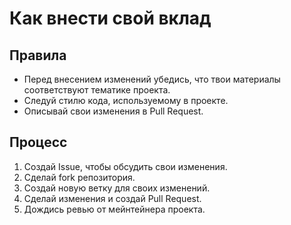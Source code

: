 # Как внести свой вклад

## Правила
- Перед внесением изменений убедись, что твои материалы соответствуют тематике проекта.
- Следуй стилю кода, используемому в проекте.
- Описывай свои изменения в Pull Request.

## Процесс
1. Создай Issue, чтобы обсудить свои изменения.
2. Сделай fork репозитория.
3. Создай новую ветку для своих изменений.
4. Сделай изменения и создай Pull Request.
5. Дождись ревью от мейнтейнера проекта.